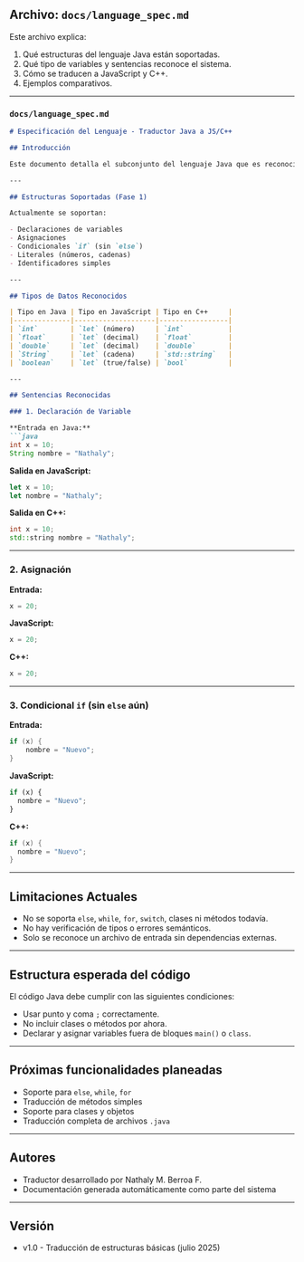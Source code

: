 ## Archivo: `docs/language_spec.md`

Este archivo explica:

1. Qué estructuras del lenguaje Java están soportadas.
2. Qué tipo de variables y sentencias reconoce el sistema.
3. Cómo se traducen a JavaScript y C++.
4. Ejemplos comparativos.

---

### `docs/language_spec.md`

````markdown
# Especificación del Lenguaje - Traductor Java a JS/C++

## Introducción

Este documento detalla el subconjunto del lenguaje Java que es reconocido y traducido correctamente por el sistema. También se describen las reglas de transformación hacia JavaScript y C++.

---

## Estructuras Soportadas (Fase 1)

Actualmente se soportan:

- Declaraciones de variables
- Asignaciones
- Condicionales `if` (sin `else`)
- Literales (números, cadenas)
- Identificadores simples

---

## Tipos de Datos Reconocidos

| Tipo en Java | Tipo en JavaScript | Tipo en C++     |
|--------------|--------------------|-----------------|
| `int`        | `let` (número)     | `int`           |
| `float`      | `let` (decimal)    | `float`         |
| `double`     | `let` (decimal)    | `double`        |
| `String`     | `let` (cadena)     | `std::string`   |
| `boolean`    | `let` (true/false) | `bool`          |

---

## Sentencias Reconocidas

### 1. Declaración de Variable

**Entrada en Java:**
```java
int x = 10;
String nombre = "Nathaly";
````

**Salida en JavaScript:**

```js
let x = 10;
let nombre = "Nathaly";
```

**Salida en C++:**

```cpp
int x = 10;
std::string nombre = "Nathaly";
```

---

### 2. Asignación

**Entrada:**

```java
x = 20;
```

**JavaScript:**

```js
x = 20;
```

**C++:**

```cpp
x = 20;
```

---

### 3. Condicional `if` (sin `else` aún)

**Entrada:**

```java
if (x) {
    nombre = "Nuevo";
}
```

**JavaScript:**

```js
if (x) {
  nombre = "Nuevo";
}
```

**C++:**

```cpp
if (x) {
  nombre = "Nuevo";
}
```

---

## Limitaciones Actuales

* No se soporta `else`, `while`, `for`, `switch`, clases ni métodos todavía.
* No hay verificación de tipos o errores semánticos.
* Solo se reconoce un archivo de entrada sin dependencias externas.

---

## Estructura esperada del código

El código Java debe cumplir con las siguientes condiciones:

* Usar punto y coma `;` correctamente.
* No incluir clases o métodos por ahora.
* Declarar y asignar variables fuera de bloques `main()` o `class`.

---

## Próximas funcionalidades planeadas

* Soporte para `else`, `while`, `for`
* Traducción de métodos simples
* Soporte para clases y objetos
* Traducción completa de archivos `.java`

---

## Autores

* Traductor desarrollado por Nathaly M. Berroa F.
* Documentación generada automáticamente como parte del sistema

---

## Versión

* v1.0 - Traducción de estructuras básicas (julio 2025)


